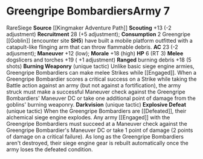 ﻿---
ac: '23'
hp: '6'
id: '12'
level: '7'
name: Greengripe Bombardiers
rarity: Rare
source: '[[DATABASE/source/Kingmaker Adventure Path|Kingmaker Adventure Path]]'
trait:
- '[[DATABASE/trait/Rare|Rare]]'
- '[[DATABASE/trait/Siege|Siege]]'
type: Warfare Army

---
# Greengripe Bombardiers<span class="item-type">Army 7</span>

<span class="trait-rare item-trait">Rare</span><span class="item-trait">Siege</span>
**Source** [[Kingmaker Adventure Path]]
**Scouting** +13 (-2 adjustment)
**Recruitment** 28 (+5 adjustment); **Consumption** 2
Greengripe [[Goblin]] (encounter site **SH5**) have built a mobile platform outfitted with a catapult-like flinging arm that can throw flammable debris.
**AC** 23 (-2 adjusment); **Maneuver** +12 (low); **Morale** +18 (high)
**HP** 6 (RT 3)
**Melee** dogslicers and torches +19 ( +1 adjustment)
**Ranged** burning debris +18 (5 shots)
**Burning Weaponry** (unique tactic) Unlike basic siege engine armies, Greengripe Bombardiers can make melee Strikes while [[Engaged]]. When a Greengripe Bombardier scores a critical success on a Strike while taking the Battle action against an army (but not against a fortification), the army struck must make a successful Maneuver check against the Greengripe Bombardiers' Maneuver DC or take one additional point of damage from the goblins' burning weaponry.
 **Darkvision** (unique tactic)
 **Explosive Defeat** (unique tactic) When the Greengripe Bombardiers are [[Defeated]], their alchemical siege engine explodes. Any army [[Engaged]] with the Greengripe Bombardiers must succeed at a Maneuver check against the Greengripe Bombardier's Maneuver DC or take 1 point of damage (2 points of damage on a critical failure). As long as the Greengripe Bombardiers aren't destroyed, their siege engine gear is rebuilt automatically once the army loses the defeated condition.